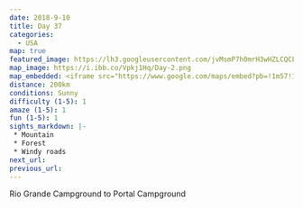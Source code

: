 ```yaml
---
date: 2018-9-10
title: Day 37
categories:
  - USA
map: true
featured_image: https://lh3.googleusercontent.com/jvMsmP7h0mrH3wHZLCQCLVyn090-U75jzwEP4gGmAUpYqp6bURQUcd8TLBS8nDy5D0A6rtcSZffBIHaDn-4Qs03RW_k-fzl2b6eM0rO7qYPQXGsyH34Sd4QUN8UVq6atiliIYT8ooZdd2aNi8ZfUJfjtA4wZcau2Cnfh-SZLJKA-x5rpFks9-FVa9X_bPqejaLPAS9gE1ZU2Sug-owzZupcKuDR9aAxF5_GO2apatmxG08tiqJTvhSPQ8RNSfP8YTKfSquLmJCA3F86G6HzYX6zhNqiuH1RwJzjClVqo2efbQdBaU-2Pr30KlQPeKkJTKyqguDOSRGqczn35PxcIRG12YpycWCbqJJ61fMwVcEI09gOYas7kZc2rFsbHWenzMvf6-ninejP1HwIyLEBnOYaevmH8qMcQU842wrNQIH4XvrgKocM1JyMsxKwyeD4iivdZzZkJFhz8cnGK_Bd-68dXF7J0hk8oluvDeFhryvMNMmaAD-5LPmVsQOcelPElRQinKlMTuCTJdl5UULEsCfuJaATfpYENviGw1U6Fd73M9sTNtmRHjtH-brLGOhmTo6CUFqAeb_CWmkrKEggpNjkjscgM83qQTWcsqzJ6GnwMeM9hcNN49isN4eYRWwIRAQ9XLtpuRqcGUaWJO3QbAUZGC6AJpmkgJ9MjjH9herKSXr_R=w1631-h992-no
map_image: https://i.ibb.co/Vpkj1Hq/Day-2.png
map_embedded: <iframe src="https://www.google.com/maps/embed?pb=!1m57!1m12!1m3!1d787874.388178856!2d-106.8432091189643!3d39.522742062832506!2m3!1f0!2f0!3f0!3m2!1i1024!2i768!4f13.1!4m42!3e0!4m5!1s0x8740397cf7413c7d%3A0xc12b42dc782cf672!2sAspen%2C%20CO%2C%20USA!3m2!1d39.1910983!2d-106.8175387!4m5!1s0x876a91243b08979d%3A0x45a43089dfe8ed21!2sLeadville%2C%20CO%2C%20USA!3m2!1d39.250822899999996!2d-106.2925238!4m5!1s0x876a56970bb0e355%3A0xd821373c4991fa7f!2sDillon%2C%20CO%2C%20USA!3m2!1d39.6302643!2d-106.0433518!4m5!1s0x876a50b4ee94dd59%3A0x3be5295220555c96!2sArapahoe%20Basin%20Ski%20Area%2C%20U.S.%206%2C%20Dillon%2C%20CO%2C%20USA!3m2!1d39.6425118!2d-105.8719397!4m5!1s0x876b7531b132cca1%3A0x83b795e5a2896558!2sEvergreen%2C%20CO%2C%20USA!3m2!1d39.6333213!2d-105.3172146!4m4!2s39.73365%2C-105.2385333!3m2!1d39.73365!2d-105.2385333!4m5!1s0x876bb781db65ae17%3A0x3454d6278c85be39!2sMontana%20Mountain%2C%20Colorado%2C%20USA!3m2!1d39.8577651!2d-105.5983339!5e0!3m2!1sen!2sau!4v1577449294283!5m2!1sen!2sau" width="100%" height="500" frameborder="0" style="border:0;" allowfullscreen=""></iframe>
distance: 200km
conditions: Sunny
difficulty (1-5): 1 
amaze (1-5): 1
fun (1-5): 1
sights_markdown: |-
 * Mountain
 * Forest
 * Windy roads
next_url:
previous_url:
---
```

Rio Grande Campground to Portal Campground


